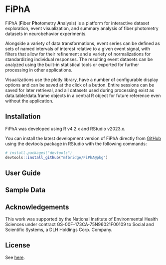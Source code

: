 
# FiPhA

<!-- badges: start -->
<!-- badges: end -->

FiPhA (**Fi**ber **Ph**otometry **A**nalysis) is a platform for interactive dataset exploration, event visualization, and summary analysis of fiber photometry datasets in neurobehavior experiments.

Alongside a variety of data transformations, event series can be defined as sets of named intervals of interest relative to a given event signal, with filters that allow for their refinement and a variety of normalizations for standardizing individual responses. The resulting event datasets can be analyzed using the built-in statistical tools or exported for further processing in other applications.

Visualizations use the plotly library, have a number of configurable display options and can be saved at the click of a button. Entire sessions can be saved for later retrieval, and all datasets used during processing exist as data.table/data.frame objects in a central R object for future reference even without the application.

## Installation

FiPhA was developed using R v4.2.x and RStudio v2023.x.

You can install the latest development version of FiPhA directly from [GitHub](https://github.com/) using the devtools package in RStudio with the following commands:

```r
# install.packages("devtools")
devtools::install_github("mfbridge/FiPhA@pkg")
```

## User Guide



## Sample Data



## Acknowledgements

This work was supported by the National Institute of Environmental Health Sciences under contract GS-00F-173CA-75N96021F00109 to Social and Scientific Systems, a DLH Holdings Corp. Company.

## License

See [here](https://github.com/mfbridge/FiPhA/blob/pkg/LICENSE).

